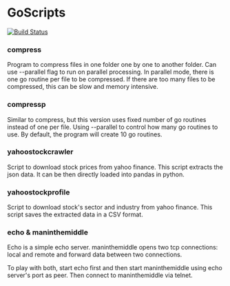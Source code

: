 # GoScripts

[![Build Status](https://travis-ci.org/mcai4gl2/goscripts.svg?branch=master)](https://travis-ci.org/mcai4gl2/goscripts)

### compress

Program to compress files in one folder one by one to another folder. Can use --parallel flag to run on parallel processing. In parallel mode, there is one go routine per file to be compressed. If there are too many files to be compressed, this can be slow and memory intensive.

### compressp

Similar to compress, but this version uses fixed number of go routines instead of one per file. Using --parallel to control how many go routines to use. By default, the program will create 10 go routines.

### yahoostockcrawler

Script to download stock prices from yahoo finance. This script extracts the json data. It can be then directly loaded into pandas in python.

### yahoostockprofile

Script to download stock's sector and industry from yahoo finance. This script saves the extracted  data in a CSV format.

### echo & maninthemiddle

Echo is a simple echo server. maninthemiddle opens two tcp connections: local and remote and forward data between two connections.

To play with both, start echo first and then start maninthemiddle using echo server's port as peer. Then connect to maninthemiddle via telnet.
